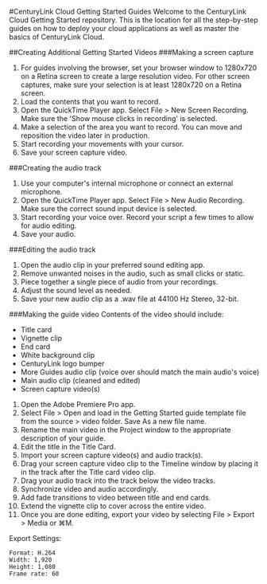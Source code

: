 #CenturyLink Cloud Getting Started Guides
Welcome to the CenturyLink Cloud Getting Started repository.  This is the location for all the step-by-step guides on how to deploy your cloud applications as well as master the basics of CenturyLink Cloud.

##Creating Additional Getting Started Videos
###Making a screen capture
1. For guides involving the browser, set your browser window to 1280x720 on a Retina screen to create a large resolution video. For other screen captures, make sure your selection is at least 1280x720 on a Retina screen.
2. Load the contents that you want to record.
3. Open the QuickTime Player app. Select File > New Screen Recording. Make sure the 'Show mouse clicks in recording' is selected.
4. Make a selection of the area you want to record. You can move and reposition the video later in production.
5. Start recording your movements with your cursor.
6. Save your screen capture video.

###Creating the audio track
1. Use your computer's internal microphone or connect an external microphone.
2. Open the QuickTime Player app. Select File > New Audio Recording. Make sure the correct sound input device is selected.
3. Start recording your voice over. Record your script a few times to allow for audio editing.
4. Save your audio.

###Editing the audio track
1. Open the audio clip in your preferred sound editing app.
2. Remove unwanted noises in the audio, such as small clicks or static.
3. Piece together a single piece of audio from your recordings.
4. Adjust the sound level as needed.
5. Save your new audio clip as a .wav file at 44100 Hz Stereo, 32-bit.

###Making the guide video
Contents of the video should include:
* Title card
* Vignette clip
* End card
* White background clip
* CenturyLink logo bumper
* More Guides audio clip (voice over should match the main audio's voice)
* Main audio clip (cleaned and edited)
* Screen capture video(s)


1. Open the Adobe Premiere Pro app.
2. Select File > Open and load in the Getting Started guide template file from the source > video folder. Save As a new file name. 
3. Rename the main video in the Project window to the appropriate description of your guide.
4. Edit the title in the Title Card.
5. Import your screen capture video(s) and audio track(s).
6. Drag your screen capture video clip to the Timeline window by placing it in the track after the Title card video clip.
7. Drag your audio track into the track below the video tracks.
8. Synchronize video and audio accordingly.
9. Add fade transitions to video between title and end cards.
10. Extend the vignette clip to cover across the entire video.
11. Once you are done editing, export your video by selecting File > Export > Media or &#8984;M.

  Export Settings:
  ```
  Format: H.264
  Width: 1,920
  Height: 1,080
  Frame rate: 60

  ```
